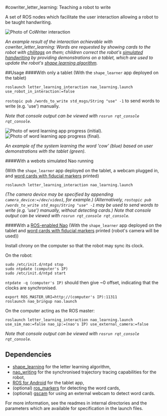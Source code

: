 #cowriter_letter_learning: Teaching a robot to write

A set of ROS nodes which facilitate the user interaction allowing a robot to be taught handwriting.

![Photo of CoWriter interaction](https://github.com/chili-epfl/cowriter_letter_learning/raw/master/doc/cowriter_demo.jpg)

*An example result of the interaction achievable with cowriter_letter_learning: Words are requested by showing cards to the robot with [chilitags](https://github.com/chili-epfl/chilitags) on them; children correct the robot's [simulated handwriting](https://github.com/chili-epfl/nao_writing) by providing demonstrations on a tablet, which are used to update the robot's [shape learning algorithm](https://github.com/chili-epfl/shape_learning).*

##Usage
####With only a tablet
(With the `shape_learner` app deployed on the tablet)

```
roslaunch letter_learning_interaction nao_learning.launch use_robot_in_interaction:=false
```

`rostopic pub /words_to_write std_msgs/String "use" -1` to send words to write (e.g. 'use') manually.

*Note that console output can be viewed with `rosrun rqt_console rqt_console`.*

![Photo of word learning app progress (initial).](https://github.com/chili-epfl/cowriter_letter_learning/raw/master/doc/cow_initial.png)&nbsp;&nbsp;&nbsp;&nbsp;&nbsp;&nbsp;![Photo of word learning app progress (final).](https://github.com/chili-epfl/cowriter_letter_learning/raw/master/doc/cow_final.png)

*An example of the system learning the word 'cow' (blue) based on user demonstrations with the tablet (green).*

####With a webots simulated Nao running

(With the `shape_learner` app deployed on the tablet, a webcam plugged in, and [word cards with fiducial markers](https://github.com/chili-epfl/cowriter_letter_learning/raw/master/doc/tags5-9_wordgame_robotWriting.pdf) printed)

```
roslaunch letter_learning_interaction nao_learning.launch
```

*(The camera device may be specified by appending `camera_device:=/dev/video1`, for example.)*
*(Alternatively, `rostopic pub /words_to_write std_msgs/String "use" -1` may be used to send words to write (e.g. 'use') manually, without detecting cards.)*
*Note that console output can be viewed with `rosrun rqt_console rqt_console`.*

####With a [ROS-enabled Nao](https://github.com/ros-nao/nao_robot)
(With the `shape_learner` app deployed on the tablet and [word cards with fiducial markers](https://github.com/chili-epfl/cowriter_letter_learning/raw/master/res/tags5-9_wordgame_robotWriting.pdf) printed (robot's camera will be used))

Install chrony on the computer so that the robot may sync its clock.

On the robot:

```
sudo /etc/init.d/ntpd stop
sudo ntpdate (computer's IP)
sudo /etc/init.d/ntpd start
```

`ntpdate -q (computer's IP)` should then give ~0 offset, indicating that the clocks are synchronised.

```
export ROS_MASTER_URI=http://(computer's IP):11311
roslaunch nao_bringup nao.launch
```

On the computer acting as the ROS master:

```
roslaunch letter_learning_interaction nao_learning.launch use_sim_nao:=false nao_ip:=(nao's IP) use_external_camera:=false
```

*Note that console output can be viewed with `rosrun rqt_console rqt_console`.*

Dependencies
------------
- [shape_learning](https://github.com/chili-epfl/shape_learning) for the letter learning algorithm,
- [nao_writing](https://github.com/chili-epfl/nao_writing) for the synchronised trajectory tracing capabilities for the robot,
- [ROS for Android](https://github.com/rosjava/rosjava_core) for the tablet app,
- (optional) [ros_markers](https://github.com/chili-epfl/ros_markers) for detecting the word cards,
- (optional) [gscam](https://github.com/ros-drivers/gscam) for using an external webcam to detect word cards.

For more information, see the readmes in internal directories and the parameters which are available for specification in the launch files.

